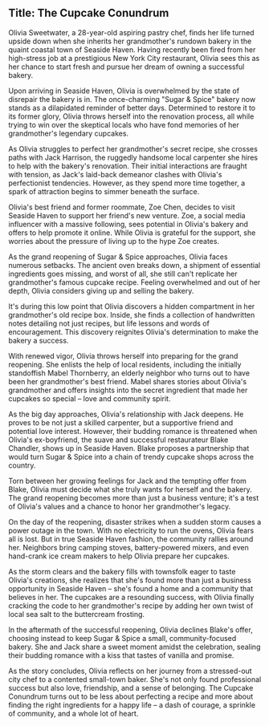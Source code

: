 
## Title: The Cupcake Conundrum

Olivia Sweetwater, a 28-year-old aspiring pastry chef, finds her life turned upside down when she inherits her grandmother's rundown bakery in the quaint coastal town of Seaside Haven. Having recently been fired from her high-stress job at a prestigious New York City restaurant, Olivia sees this as her chance to start fresh and pursue her dream of owning a successful bakery.

Upon arriving in Seaside Haven, Olivia is overwhelmed by the state of disrepair the bakery is in. The once-charming "Sugar & Spice" bakery now stands as a dilapidated reminder of better days. Determined to restore it to its former glory, Olivia throws herself into the renovation process, all while trying to win over the skeptical locals who have fond memories of her grandmother's legendary cupcakes.

As Olivia struggles to perfect her grandmother's secret recipe, she crosses paths with Jack Harrison, the ruggedly handsome local carpenter she hires to help with the bakery's renovation. Their initial interactions are fraught with tension, as Jack's laid-back demeanor clashes with Olivia's perfectionist tendencies. However, as they spend more time together, a spark of attraction begins to simmer beneath the surface.

Olivia's best friend and former roommate, Zoe Chen, decides to visit Seaside Haven to support her friend's new venture. Zoe, a social media influencer with a massive following, sees potential in Olivia's bakery and offers to help promote it online. While Olivia is grateful for the support, she worries about the pressure of living up to the hype Zoe creates.

As the grand reopening of Sugar & Spice approaches, Olivia faces numerous setbacks. The ancient oven breaks down, a shipment of essential ingredients goes missing, and worst of all, she still can't replicate her grandmother's famous cupcake recipe. Feeling overwhelmed and out of her depth, Olivia considers giving up and selling the bakery.

It's during this low point that Olivia discovers a hidden compartment in her grandmother's old recipe box. Inside, she finds a collection of handwritten notes detailing not just recipes, but life lessons and words of encouragement. This discovery reignites Olivia's determination to make the bakery a success.

With renewed vigor, Olivia throws herself into preparing for the grand reopening. She enlists the help of local residents, including the initially standoffish Mabel Thornberry, an elderly neighbor who turns out to have been her grandmother's best friend. Mabel shares stories about Olivia's grandmother and offers insights into the secret ingredient that made her cupcakes so special – love and community spirit.

As the big day approaches, Olivia's relationship with Jack deepens. He proves to be not just a skilled carpenter, but a supportive friend and potential love interest. However, their budding romance is threatened when Olivia's ex-boyfriend, the suave and successful restaurateur Blake Chandler, shows up in Seaside Haven. Blake proposes a partnership that would turn Sugar & Spice into a chain of trendy cupcake shops across the country.

Torn between her growing feelings for Jack and the tempting offer from Blake, Olivia must decide what she truly wants for herself and the bakery. The grand reopening becomes more than just a business venture; it's a test of Olivia's values and a chance to honor her grandmother's legacy.

On the day of the reopening, disaster strikes when a sudden storm causes a power outage in the town. With no electricity to run the ovens, Olivia fears all is lost. But in true Seaside Haven fashion, the community rallies around her. Neighbors bring camping stoves, battery-powered mixers, and even hand-crank ice cream makers to help Olivia prepare her cupcakes.

As the storm clears and the bakery fills with townsfolk eager to taste Olivia's creations, she realizes that she's found more than just a business opportunity in Seaside Haven – she's found a home and a community that believes in her. The cupcakes are a resounding success, with Olivia finally cracking the code to her grandmother's recipe by adding her own twist of local sea salt to the buttercream frosting.

In the aftermath of the successful reopening, Olivia declines Blake's offer, choosing instead to keep Sugar & Spice a small, community-focused bakery. She and Jack share a sweet moment amidst the celebration, sealing their budding romance with a kiss that tastes of vanilla and promise.

As the story concludes, Olivia reflects on her journey from a stressed-out city chef to a contented small-town baker. She's not only found professional success but also love, friendship, and a sense of belonging. The Cupcake Conundrum turns out to be less about perfecting a recipe and more about finding the right ingredients for a happy life – a dash of courage, a sprinkle of community, and a whole lot of heart.
